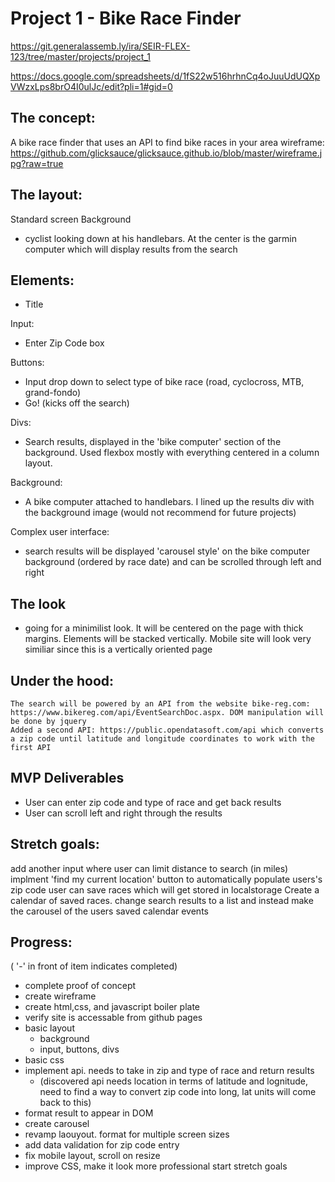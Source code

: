 # Project 1 - Bike Race Finder
https://git.generalassemb.ly/ira/SEIR-FLEX-123/tree/master/projects/project_1

https://docs.google.com/spreadsheets/d/1fS22w516hrhnCq4oJuuUdUQXpVWzxLps8brO4I0ulJc/edit?pli=1#gid=0

## The concept:
A bike race finder that uses an API to find bike races in your area
wireframe: https://github.com/glicksauce/glicksauce.github.io/blob/master/wireframe.jpg?raw=true

## The layout:
Standard screen
Background 
- cyclist looking down at his handlebars. At the center is the garmin computer which will display results from the search

## Elements: 
- Title 

Input: 
- Enter Zip Code box 
        
Buttons:
- Input drop down to select type of bike race (road, cyclocross, MTB, grand-fondo)
- Go! (kicks off the search)

Divs: 
- Search results, displayed in the 'bike computer' section of the background. Used flexbox mostly with everything centered in a column layout.

Background:
- A bike computer attached to handlebars. I lined up the results div with the background image (would not recommend for future projects)
    
Complex user interface:
- search results will be displayed 'carousel style' on the bike computer background (ordered by race date) and can be scrolled through left and right

## The look
- going for a minimilist look. It will be centered on the page with thick margins.  Elements will be stacked vertically. Mobile site will look very similiar since this is a vertically oriented page

## Under the hood:
    The search will be powered by an API from the website bike-reg.com: https://www.bikereg.com/api/EventSearchDoc.aspx. DOM manipulation will be done by jquery
    Added a second API: https://public.opendatasoft.com/api which converts a zip code until latitude and longitude coordinates to work with the first API

## MVP Deliverables
- User can enter zip code and type of race and get back results
- User can scroll left and right through the results

## Stretch goals:
 add another input where user can limit distance to search (in miles)
 implment 'find my current location' button to automatically populate users's zip code
 user can save races which will get stored in localstorage
 Create a calendar of saved races.
 change search results to a list and instead make the carousel of the users saved calendar events

## Progress:
( '-' in front of item indicates completed)
- complete proof of concept
-  create wireframe
- create html,css, and javascript boiler plate
- verify site is accessable from github pages
 - basic layout
   - background
   - input, buttons, divs
 - basic css
 - implement api. needs to take in zip and type of race and return results
    - (discovered api needs location in terms of latitude and lognitude, need to find a way to convert zip code into long, lat units will come back to this)
 - format result to appear in DOM
 - create carousel
 - revamp laouyout. format for multiple screen sizes
 - add data validation for zip code entry
- fix mobile layout, scroll on resize
 - improve CSS, make it look more professional
 start stretch goals

